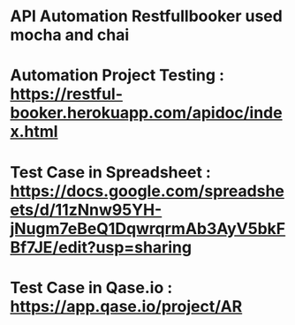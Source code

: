 # API Automation Restfullbooker used mocha and chai

# Automation Project Testing : https://restful-booker.herokuapp.com/apidoc/index.html

# Test Case in Spreadsheet   : https://docs.google.com/spreadsheets/d/11zNnw95YH-jNugm7eBeQ1DqwrqrmAb3AyV5bkFBf7JE/edit?usp=sharing

# Test Case in Qase.io       : https://app.qase.io/project/AR
